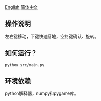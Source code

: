 [English](https://github.com/zhinasibuji/tetris/) [简体中文](master/README_CN.md)

## 操作说明

左右键移动，下键快速落地，空格键确认、旋转。

## 如何运行？

    python src/main.py

## 环境依赖

python解释器，numpy和pygame库。
